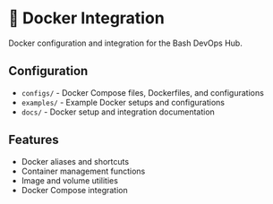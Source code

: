 # 🐳 Docker Integration

Docker configuration and integration for the Bash DevOps Hub.

## Configuration
- `configs/` - Docker Compose files, Dockerfiles, and configurations
- `examples/` - Example Docker setups and configurations
- `docs/` - Docker setup and integration documentation

## Features
- Docker aliases and shortcuts
- Container management functions
- Image and volume utilities
- Docker Compose integration
